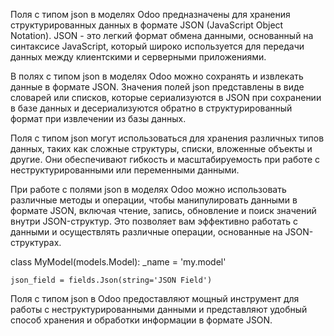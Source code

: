Поля с типом json в моделях Odoo предназначены для хранения структурированных данных в формате JSON (JavaScript Object Notation). JSON - это легкий формат обмена данными, основанный на синтаксисе JavaScript, который широко используется для передачи данных между клиентскими и серверными приложениями.

В полях с типом json в моделях Odoo можно сохранять и извлекать данные в формате JSON. Значения полей json представлены в виде словарей или списков, которые сериализуются в JSON при сохранении в базе данных и десериализуются обратно в структурированный формат при извлечении из базы данных.

Поля с типом json могут использоваться для хранения различных типов данных, таких как сложные структуры, списки, вложенные объекты и другие. Они обеспечивают гибкость и масштабируемость при работе с неструктурированными или переменными данными.

При работе с полями json в моделях Odoo можно использовать различные методы и операции, чтобы манипулировать данными в формате JSON, включая чтение, запись, обновление и поиск значений внутри JSON-структур. Это позволяет вам эффективно работать с данными и осуществлять различные операции, основанные на JSON-структурах.


class MyModel(models.Model):
    _name = 'my.model'
    
    json_field = fields.Json(string='JSON Field')

Поля с типом json в Odoo предоставляют мощный инструмент для работы с неструктурированными данными и представляют удобный способ хранения и обработки информации в формате JSON.